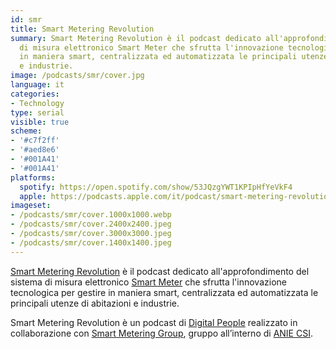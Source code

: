 ```yaml
---
id: smr
title: Smart Metering Revolution
summary: Smart Metering Revolution è il podcast dedicato all'approfondimento del sistema
  di misura elettronico Smart Meter che sfrutta l'innovazione tecnologica per gestire
  in maniera smart, centralizzata ed automatizzata le principali utenze di abitazioni
  e industrie.
image: /podcasts/smr/cover.jpg
language: it
categories:
- Technology
type: serial
visible: true
scheme:
- '#c7f2ff'
- '#aed8e6'
- '#001A41'
- '#001A41'
platforms:
  spotify: https://open.spotify.com/show/53JQzgYWT1KPIpHfYeVkF4
  apple: https://podcasts.apple.com/it/podcast/smart-metering-revolution/id1734409224
imageset:
- /podcasts/smr/cover.1000x1000.webp
- /podcasts/smr/cover.2400x2400.jpeg
- /podcasts/smr/cover.3000x3000.jpeg
- /podcasts/smr/cover.1400x1400.jpeg
---
```


[Smart Metering Revolution](https://www.innovabilitycircle.com/suom-2023/) è il podcast dedicato all'approfondimento del sistema di misura elettronico [Smart Meter](https://smg-anie.it/) che sfrutta l'innovazione tecnologica per gestire in maniera smart, centralizzata ed automatizzata le principali utenze di abitazioni e industrie.

Smart Metering Revolution è un podcast di [Digital People](https://www.digitalpeople.tech) realizzato in collaborazione con [Smart Metering Group](https://smg-anie.it/), gruppo all’interno di [ANIE CSI](https://csi.anie.it/).
